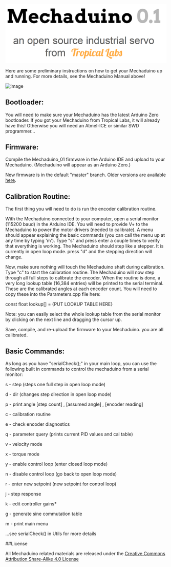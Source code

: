 ![image](images/header.PNG)

Here are some preliminary instructions on how to get your Mechaduino up and running.  For more details, see the Mechaduino Manual above!

![image](images/example1.gif)

## Bootloader:
You will need to make sure your Mechaduino has the latest Arduino Zero bootloader.  If you got your Mechaduino from Tropical Labs, it will already have this! Otherwise you will need an Atmel-ICE or similar SWD programmer...

## Firmware:

Compile the Mechaduino_01 firmware in the Arduino IDE and upload to your Mechaduino.  (Mechaduino will appear as an Arduino Zero.)  

New firmware is in the default "master" branch. Older versions are available [here](https://github.com/jcchurch13/Mechaduino-Firmware/releases). 


## Calibration Routine:

The first thing you will need to do is run the encoder calibration routine.

With the Mechaduino connected to your computer, open a serial monitor (115200 baud) in the Arduino IDE.  You will need to provide V+ to the Mechaduino to power the motor drivers (needed to calibrate).  A menu should appear explaining the basic commands (you can call the menu up at any time by typing 'm').  Type "s" and press enter a couple times to verify that everything is working.  The Mechaduino should step like a stepper.  It is currently in open loop mode.  press "d" and the stepping direction will change.  

Now, make sure nothing will touch the Mechaduino shaft during calibration. Type "c"  to start the calibration routine.  The Mechaduino will now step through all full steps to calibrate the encoder.   When the routine is done, a very long lookup table (16,384 entries) will be printed to the serial terminal.  These are the calibrated angles at each encoder count.  You will need to copy these into the Parameters.cpp file here:

const float lookup[] = {PUT LOOKUP TABLE HERE}

Note: you can easily select the whole lookup table from the serial monitor by clicking on the next line and dragging the cursor up.

Save, compile, and re-upload the firmware to your Mechaduino.  you are all calibrated.

## Basic Commands:

As long as you have "serialCheck();" in your main loop, you can use the following built in commands to control the mechaduino from a serial monitor:

  
s - step (steps one full step in open loop mode)

d - dir (changes step direction in open loop mode)

p - print angle [step count] , [assumed angle] , [encoder reading]

c - calibration routine

e - check encoder diagnostics

q - parameter query (prints current PID values and cal table)


v - velocity mode

x - torque mode

y - enable control loop (enter closed loop mode)

n - disable control loop (go back to open loop mode)

r - enter new setpoint (new setpoint for control loop)

j - step response

k - edit controller gains*

g - generate sine commutation table

m - print main menu

  ...see serialCheck() in Utils for more details
 


##License

All Mechaduino related materials are released under the
[Creative Commons Attribution Share-Alike 4.0 License](https://creativecommons.org/licenses/by-sa/4.0/)
